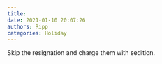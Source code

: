 ```yaml
---
title: 
date: 2021-01-10 20:07:26
authors: Ripp
categories: Holiday
---
```


 Skip the resignation and charge them with sedition.